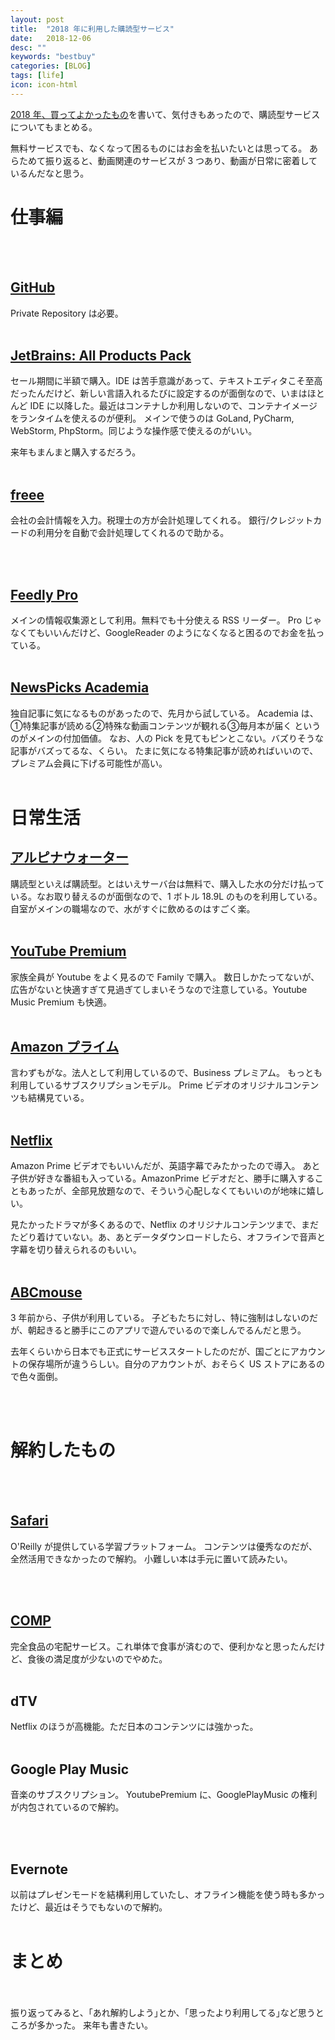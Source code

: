 ```yaml
---
layout: post
title:  "2018 年に利用した購読型サービス"
date:   2018-12-06
desc: ""
keywords: "bestbuy"
categories: [BLOG]
tags: [life]
icon: icon-html
---
```


[2018 年、買ってよかったもの](https://www.goodwith.tech/blog/2018/12/06/best-buy-in-2018.html)を書いて、気付きもあったので、購読型サービスについてもまとめる。

無料サービスでも、なくなって困るものにはお金を払いたいとは思ってる。
あらためて振り返ると、動画関連のサービスが 3 つあり、動画が日常に密着しているんだなと思う。

# 仕事編
<br/><br/>

## [GitHub](https://github.com/)
Private Repository は必要。
<br/><br/>

## [JetBrains: All Products Pack](https://www.jetbrains.com/)
セール期間に半額で購入。IDE は苦手意識があって、テキストエディタこそ至高だったんだけど、新しい言語入れるたびに設定するのが面倒なので、いまはほとんど IDE に以降した。最近はコンテナしか利用しないので、コンテナイメージをランタイムを使えるのが便利。
メインで使うのは GoLand, PyCharm, WebStorm, PhpStorm。同じような操作感で使えるのがいい。

来年もまんまと購入するだろう。
<br/><br/>

## [freee](https://www.freee.co.jp/)
会社の会計情報を入力。税理士の方が会計処理してくれる。
銀行/クレジットカードの利用分を自動で会計処理してくれるので助かる。

<br/><br/>

## [Feedly Pro](https://feedly.com/i/latest)
メインの情報収集源として利用。無料でも十分使える RSS リーダー。
Pro じゃなくてもいいんだけど、GoogleReader のようになくなると困るのでお金を払っている。
<br/><br/>


## [NewsPicks Academia](https://newspicks.com/)
独自記事に気になるものがあったので、先月から試している。
Academia は、①特集記事が読める②特殊な動画コンテンツが観れる③毎月本が届く というのがメインの付加価値。
なお、人の Pick を見てもピンとこない。バズりそうな記事がバズってるな、くらい。
たまに気になる特集記事が読めればいいので、プレミアム会員に下げる可能性が高い。
<br/><br/>

# 日常生活
## [アルピナウォーター](https://www.alpina-water.com/)
購読型といえば購読型。とはいえサーバ台は無料で、購入した水の分だけ払っている。なお取り替えるのが面倒なので、1 ボトル 18.9L のものを利用している。
自室がメインの職場なので、水がすぐに飲めるのはすごく楽。
<br/><br/>

## [YouTube Premium](https://www.youtube.com/premium)
家族全員が Youtube をよく見るので Family で購入。
数日しかたってないが、広告がないと快適すぎて見過ぎてしまいそうなので注意している。Youtube Music Premium も快適。
<br/><br/>

## [Amazon プライム](https://www.amazon.co.jp/)
言わずもがな。法人として利用しているので、Business プレミアム。
もっとも利用しているサブスクリプションモデル。
Prime ビデオのオリジナルコンテンツも結構見ている。
<br/><br/>

## [Netflix](https://www.netflix.com/jp/)
Amazon Prime ビデオでもいいんだが、英語字幕でみたかったので導入。
あと子供が好きな番組も入っている。AmazonPrime ビデオだと、勝手に購入することもあったが、全部見放題なので、そういう心配しなくてもいいのが地味に嬉しい。

見たかったドラマが多くあるので、Netflix のオリジナルコンテンツまで、まだたどり着けていない。あ、あとデータダウンロードしたら、オフラインで音声と字幕を切り替えられるのもいい。
<br/><br/>

## [ABCmouse](https://www.abcmouse.com/)
3 年前から、子供が利用している。
子どもたちに対し、特に強制はしないのだが、朝起きると勝手にこのアプリで遊んでいるので楽しんでるんだと思う。

去年くらいから日本でも正式にサービススタートしたのだが、国ごとにアカウントの保存場所が違うらしい。自分のアカウントが、おそらく US ストアにあるので色々面倒。

<br/><br/>

# 解約したもの

<br/><br/>
## [Safari](https://learning.oreilly.com/home/)
O'Reilly が提供している学習プラットフォーム。
コンテンツは優秀なのだが、全然活用できなかったので解約。
小難しい本は手元に置いて読みたい。

<br/><br/>
## [COMP](http://www.comp.jp/)
完全食品の宅配サービス。これ単体で食事が済むので、便利かなと思ったんだけど、食後の満足度が少ないのでやめた。
<br/><br/>

## dTV
Netflix のほうが高機能。ただ日本のコンテンツには強かった。
<br/><br/>

## Google Play Music
音楽のサブスクリプション。
YoutubePremium に、GooglePlayMusic の権利が内包されているので解約。

<br/><br/>

## Evernote
以前はプレゼンモードを結構利用していたし、オフライン機能を使う時も多かったけど、最近はそうでもないので解約。
<br/><br/>

# まとめ
<br/><br/>
振り返ってみると、｢あれ解約しよう｣とか、｢思ったより利用してる｣など思うところが多かった。
来年も書きたい。
